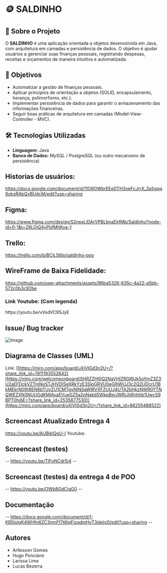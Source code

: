 #  🪙 SALDINHO

## 📌 Sobre o Projeto
O **SALDINHO** é uma aplicação orientada a objetos desenvolvida em Java, com arquitetura em camadas e persistência de dados. O objetivo é ajudar usuários a gerenciar suas finanças pessoais, registrando despesas, receitas e orçamentos de maneira intuitiva e automatizada.

## 🎯 Objetivos
- Automatizar a gestão de finanças pessoais.
- Aplicar princípios de orientação a objetos (SOLID, encapsulamento, herança, polimorfismo, etc.).
- Implementar persistência de dados para garantir o armazenamento das informações financeiras.
- Seguir boas práticas de arquitetura em camadas (Model-View-Controller - MVC).

## 🛠️ Tecnologias Utilizadas
- **Linguagem:** Java
- **Banco de Dados:** MySQL / PostgreSQL (ou outro mecanismo de persistência)


## Historias de usuários:

https://docs.google.com/document/d/11O6OWbrEEeDTH3oeFcJrrX_3aSgqq9obsRAbQvBUdcM/edit?usp=sharing

## Figma:

https://www.figma.com/design/S2nexLjDArVPBLbnaEkfMb/Saldinho?node-id=0-1&t=28LOjQ4yPbfMhKya-1

## Trello:

https://trello.com/b/BCjL56lp/saldinho-poo

## WireFrame de Baixa Fidelidade:


https://github.com/user-attachments/assets/96ba5326-635c-4a22-a5bb-572c0b3c92be

<h3>Link Youtube: (Com legenda) </h3> https://youtu.be/vVsdVC9SJyE

## Issue/ Bug tracker
![Image](https://github.com/user-attachments/assets/15274589-db0d-4d02-92fe-33123f5d8b8f)

## Diagrama de Classes (UML)

Link: [[https://miro.com/app/board/uXjVIGd3n2U=/?share_link_id=7811193552642](https://miro.com/welcomeonboard/SHRZZHI0Q2NaVHlZRGl6Uk5oYmZ3Z3U2aEFDckVZTmNoSTJHVDlSeXRkYzE3SlpGRVU0eGlhWUJ3c2Q2UDcrU1BkMEkrN09tREN6bTUvZU1CMTgvNlNSaWlRVXFZUUJ4UTA2bHkzNWR0YTNQWEZXN3NUUGdKMjAvaEVueGZ5a2pNakdSWkpBejJWRjJhRnhhb1UwcS9BPT0hdjE=?share_link_id=2535877530)](https://miro.com/app/board/uXjVIGd3n2U=/?share_link_id=86255488522)

## Screencast Atualizado Entrega 4
https://youtu.be/AUBiklQgU-I
Youtube: 

## Screencast (testes)
-- https://youtu.be/TIFoNCdr5j4 --

## Screencast (testes) da entrega 4 de POO
-- https://youtu.be/OWb8GdCjgG0 --

## Documentação
-- https://docs.google.com/document/d/1-KB5lolgK4WHfn6ZC3mnFf7t6lqFizqdmHyT3dejjz0/edit?usp=sharing --

## Autores

- Arllesson Gomes
- Hugo Ponciano
- Larissa Lima
- Lucas Bezerra
